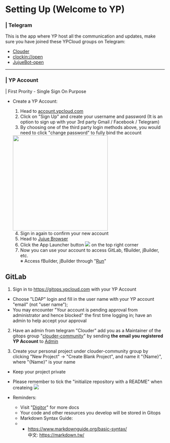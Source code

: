 # Setting Up (Welcome to YP)

### | Telegram
This is the app where YP host all the communication and updates,
make sure you have joined these YPCloud groups on Telegram:
* [Clouder](https://t.me/clouder_open)
* [clockin://open](https://t.me/clockin_open)
* [JujueBot-open](https://t.me/jujuebot_open)

---
### | YP Account 
| First Prority - Single Sign On Purpose
* Create a YP Account:
    1. Head to [account.ypcloud.com](https://account.ypcloud.com/#/login)
    2. Click on "Sign Up" and create your username and password
    (It is an option to sign up with your 3rd party Gmail / Facebook / Telegram)
    3. By choosing one of the third party login methods above, you would need to  click "change password" to fully bind the account
    <img src="https://i.imgur.com/TAbqWvv.png" width=300 height=300>
    
    4. Sign in again to confirm your new account
    5. Head to [Jujue Browser](https://jujue.app/browser)
    6. Click the App Launcher button ![](https://i.imgur.com/3eNN7Er.png) on the top right corner
    7. Now you can use your account to access GitLab, fBuilder, jBuilder, etc.
<br>※ Access fBuilder, jBuilder through "[Run](https://run.ypcloud.com)"

## GitLab
1. Sign in to https://gitops.ypcloud.com with your YP Account
- Choose "LDAP" login and fill in the user name with your YP account "email" (not "user name");
- You may encounter "Your account is pending approval from administrator and hence blocked" the first time logging in; have an admin to help accept your approval 

2. Have an admin from telegram "Clouder" add you as a Maintainer of the gitops group "[clouder-community](https://gitops.ypcloud.com/clouder/clouder-community)" by sending **the email you registered YP Account** to [Admin](https://t.me/EugeneYip1)

3. Create your personal project under clouder-community group by clicking "New Project" -> "Create Blank Project", and name it "{Name}", where "{Name}" is your name
* Keep your project private
* Please remember to tick the "initialize repository with a README" when createing 
![](https://i.imgur.com/H4ZX5na.png)

* Reminders: 
    * Visit "[Digitor](https://gitops.ypcloud.com/clouder/clouder-community/digitor/)" for more docs
    * Your code and other resources you develop will be stored in Gitops
    * Markdown Syntax Guide: 
    * - https://www.markdownguide.org/basic-syntax/ <br> 中文: https://markdown.tw/ 
